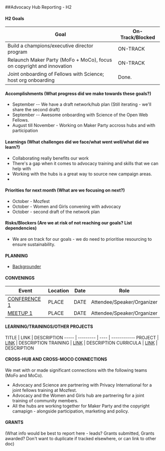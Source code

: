 ##Advocacy Hub Reporting - H2

#### H2 Goals

Goal | On-Track/Blocked 
----- | -------- | 
Build a champions/executive director program | ON-TRACK
Relaunch Maker Party (MoFo + MoCo), focus on copyright and innovation | ON-TRACK
Joint onboarding of Fellows with Science; host org onboarding | Done. 

#### Accomplishments (What progress did we make towards these goals?)
* September -- We have a draft network/hub plan (Still iterating - we'll share the second draft) 
* September -- Awesome onboarding with Science of the Open Web Fellows. 
* August till November - Working on Maker Party accross hubs and with participation 


#### Learnings (What challenges did we face/what went well/what did we learn?)
* Collaborating really benefits our work 
* There's a gap when it comes to advocacy training and skills that we can help with 
* Working with the hubs is a great way to source new campaign areas. 
*

#### Priorities for next month (What are we focusing on next?)
* October - Mozfest 
* October - Women and Girls convening with advocacy 
* October - second draft of the network plan 


#### Risks/Blockers (Are we at risk of not reaching our goals? List dependencies)
* We are on track for our goals - we do need to prioritise resourcing to ensure sustainability. 

#### PLANNING
* [Backgrounder](https://docs.google.com/document/d/1GY3BGcq3OlNqvaoyMxellyD3g35WQTF7qPo5stumGD4/edit)

#### CONVENINGS

Event | Location | Date | Role
----- | -------- | ---- | -----
[CONFERENCE 1]() | PLACE  | DATE | Attendee/Speaker/Organizer
[MEETUP 1]() | PLACE | DATE | Attendee/Speaker/Organizer

#### LEARNING/TRAININGS/OTHER PROJECTS

TITLE | LINK | DESCRIPTION
----- | --------- | ---- | ------------
PROJECT | [LINK](link) | DESCRIPTION
TRAINING | [LINK](link) | DESCRIPTION
CURRICULA | [LINK](link) | DESCRIPTION

#### CROSS-HUB AND CROSS-MOCO CONNECTIONS
We met with or made significant connections with the following teams (MoFo and MoCo).

* Advocacy and Science are partnering with Privacy International for a joint fellows training at Mozfest. 
* Advocacy and the Women and Girls hub are partnering for a joint training of community members.
* All the hubs are working together for Maker Party and the copyright camapign - alongside participation, marketing and policy. 

#### GRANTS
(What info would be best to report here - leads? Grants submitted, Grants awarded? Don't want to duplicate if tracked elsewhere, or can link to other doc)
